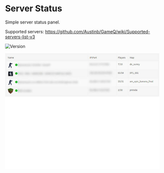 # Server Status
Simple server status panel.

Supported servers: https://github.com/Austinb/GameQ/wiki/Supported-servers-list-v3

![Version](https://img.shields.io/badge/Version-1.0.0-blue.svg)


![Preview](screenshot.jpg)
